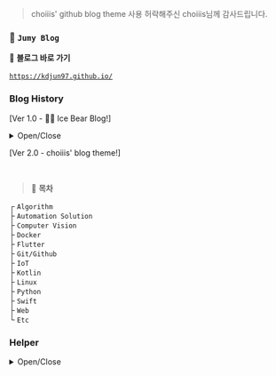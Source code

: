 > choiiis' github blog theme 사용 허락해주신 choiiis님께 감사드립니다.  

### 🦥 `Jumy Blog`

📎 **블로그 바로 가기**

[`https://kdjun97.github.io/`](https://kdjun97.github.io/)

### Blog History

[Ver 1.0 - 🐻‍❄️ Ice Bear Blog!]  

<details>
<summary>Open/Close</summary><br>

<img src="/assets/images/post_img/readme/old2.JPG" alt="ice-bear2"><br>
<img src="/assets/images/post_img/readme/old1.JPG" alt="ice-bear1"><br>
<img src="/assets/images/post_img/readme/old3.JPG" alt="ice-bear3"><br>

</details>  

[Ver 2.0 - choiiis' blog theme!]  

<br>

> 🌴 **목차**

┌ `Algorithm`  
├ `Automation Solution`  
├ `Computer Vision`  
├ `Docker`  
├ `Flutter`  
├ `Git/Github`  
├ `IoT`  
├ `Kotlin`  
├ `Linux`  
├ `Python`  
├ `Swift`  
├ `Web`  
└ `Etc`  

### Helper  

<details>
<summary>Open/Close</summary><br>

`카테고리 추가`  
1. _data/navigation.yml -> categories에 추가  
2. _pages/categories/ -> markdown file 추가  

</details>  
